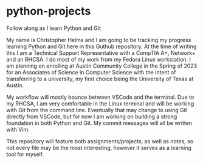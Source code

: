 # python-projects
Follow along as I learn Python and Git

My name is Christopher Helms and I am going to be tracking my progress learning Python and Git here in this Guthub repository. At the time of writing this I am a Technical Support Representative with a CompTIA A+, Network+ and an RHCSA. I do most of my work from my Fedora Linux workstation. I am planning on enrolling at Austin Community College in the Spring of 2023 for an Associates of Science in Computer Science with the intent of transferring to a university, my first choice being the University of Texas at Austin. 

My workflow will mostly bounce between VSCode and the terminal. Due to my RHCSA, I am very comfortable in the Linux terminal and will be working with Git from the command line. Eventually that may change to using Git directly from VSCode, but for now I am working on building a strong foundation in both Python and Git. My commit messages will all be written with Vim.

This repository will feature both assignments/projects, as well as notes, so not every file may be the most interesting, however it serves as a learning tool for myself.
